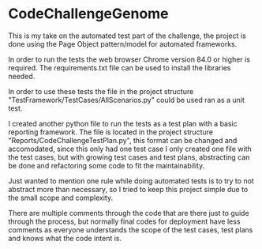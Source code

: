 # CodeChallengeGenome

This is my take on the automated test part of the challenge, the project is done using the Page Object pattern/model for automated frameworks.

In order to run the tests the web browser Chrome version 84.0 or higher is required.
The requirements.txt file can be used to install the libraries needed.

In order to use these tests the file in the project structure "TestFramework/TestCases/AllScenarios.py" could be used ran as a unit test.

I created another python file to run the tests as a test plan with a basic reporting framework. The file is located in the project structure "Reports/CodeChallengeTestPlan.py", this format can be changed and accomodated, since this only had one test case I only created one file with the test cases, but with growing test cases and test plans, abstracting can be done and refactoring some code to fit the maintainability.

Just wanted to mention one rule while doing automated tests is to try to not abstract more than necessary, so I tried to keep this project simple due to the small scope and complexity.

There are multiple comments through the code that are there just to guide through the process, but normally final codes for deployment have less comments as everyone understands the scope of the test cases, test plans and knows what the code intent is.

